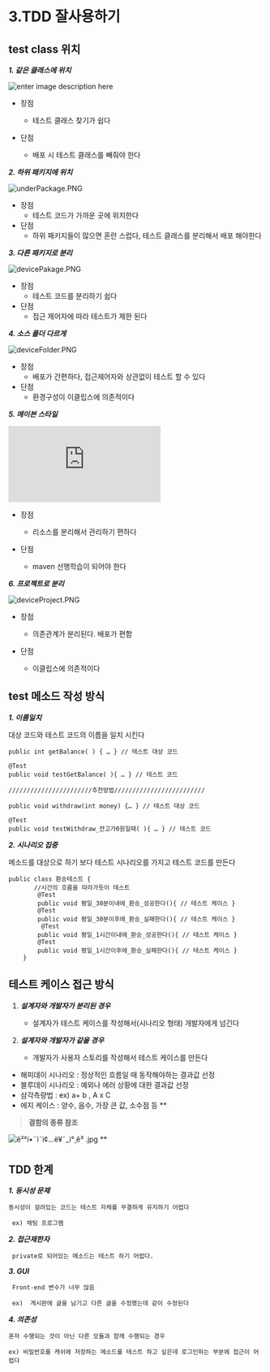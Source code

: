 
# 3.TDD 잘사용하기

## test class 위치


 

 ***1. 같은 클래스에 위치***
 
 ![enter image description here](https://github.com/src8655/cafe24_6/blob/master/1.TDD/3_TDD%20%EC%A2%80%20%EB%8D%94%20%EC%9E%98%ED%95%98%EA%B8%B0/img/sameClass.PNG?raw=true)
 

 - 장점
	 - 테스트 클래스 찾기가 쉽다

 - 단점
	 - 배포 시 테스트 클래스를 빼줘야 한다

 ***2. 하위 패키지에 위치***
 
![underPackage.PNG](https://github.com/src8655/cafe24_6/blob/master/img/underPackage.PNG?raw=true)

 - 장점
	 - 테스트 코드가 가까운 곳에 위치한다
 -   단점
	 - 하위 패키지들이 많으면 혼란 스럽다, 테스트 클래스를 분리해서 배포 해야한다
	 

 ***3. 다른 패키지로 분리***
 
![devicePakage.PNG](https://github.com/src8655/cafe24_6/blob/master/img/devicePakage.PNG?raw=true)

 - 장점
	 - 테스트 코드를 분리하기 쉽다
 - 단점
	 - 접근 제어자에 따라 테스트가 제한 된다

  
	
 ***4. 소스 폴더 다르게***

![deviceFolder.PNG](https://github.com/src8655/cafe24_6/blob/master/img/deviceFolder.PNG?raw=true)

 - 장점
	 - 배포가 간편하다, 접근제어자와 상관없이 테스트 할 수 있다
 - 단점
	 - 환경구성이 이클립스에 의존적이다

 ***5. 메이븐 스타일***
 
![mvn-dir.gif](http://www.egovframe.go.kr/wiki/lib/exe/fetch.php?cache=&w=900&h=435&media=egovframework:dev:dep:build:mvn-dir.gif)

 - 장점

	 - 리소스를 분리해서 관리하기 편하다
 - 단점
	 - maven 선행학습이 되어야 한다

 ***6. 프로젝트로 분리***
 
 ![deviceProject.PNG](https://github.com/src8655/cafe24_6/blob/master/img/deviceProject.PNG?raw=true)
 

 - 장점

	 - 의존관계가 분리된다. 배포가 편함

 - 단점

	 - 이클립스에 의존적이다

## test 메소드 작성 방식

 ***1. 이름일치***
 
 대상 코드와 테스트 코드의 이름을 일치 시킨다

    public int getBalance( ) { … } // 테스트 대상 코드
    
    @Test 
    public void testGetBalance( ){ … } // 테스트 코드
    
    ///////////////////////추천방법/////////////////////////
    
    public void withdraw(int money) {… } // 테스트 대상 코드
    
    @Test 
    public void testWithdraw_잔고가0원일때( ){ … } // 테스트 코드
   

 ***2. 시나리오 집중***
 
메소드를 대상으로 하기 보다 테스트 시나리오를 가지고 테스트 코드를 만든다

    public class 환승테스트 { 
		   //시간의 흐름을 따라가듯이 테스트
		    @Test 
		    public void 평일_30분이내에_환승_성공한다(){ // 테스트 케이스 } 
		    @Test 
		    public void 평일_30분이후에_환승_실패한다(){ // 테스트 케이스 }
		     @Test 
		    public void 평일_1시간이내에_환승_성공한다(){ // 테스트 케이스 } 
		    @Test 
		    public void 평일_1시간이후에_환승_실패한다(){ // 테스트 케이스 }
	    }
	    
	 

## 테스트 케이스 접근 방식

 1. ***설계자와 개발자가 분리된 경우***
	 * 설계자가 테스트 케이스를 작성해서(시나리오 형태) 개발자에게 넘긴다
	 
 2. ***설계자와 개발자가 같읕 경우***
	 * 개발자가 사용자 스토리를 작성해서 테스트 케이스를 만든다 

* 해피데이 시나리오 : 정상적인 흐름일 때 동작해야하는 결과값 선정
* 블루데이 시나리오 : 예외나 에러 상황에 대한 결과값 선정
* 삼각측량법 : ex) a+ b ,  A x C
* 에지 케이스 : 양수, 음수, 가장 큰 값, 소수점 등
**

> **결함의 종류 참조**

![ê²°í•¨ì˜ì¢…ë¥˜_ì°¸ê³ .jpg](https://github.com/src8655/cafe24_6/blob/master/%EA%B2%B0%ED%95%A8%EC%9D%98%EC%A2%85%EB%A5%98_%EC%B0%B8%EA%B3%A0.jpg?raw=true)
**

## TDD 한계

 ***1. 동시성 문제***
 
 	동시성이 걸려있는 코드는 테스트 자체를 무결하게 유지하기 어렵다
 
	 ex) 채팅 프로그램
	 
 ***2. 접근제한자***
 
	 private로 되어있는 메소드는 테스트 하기 어렵다. 
	 
 ***3. GUI***
 
	 Front-end 변수가 너무 많음 
	 
	 ex)  게시판에 글을 남기고 다른 글을 수정했는데 같이 수정된다
	 
 ***4. 의존성***
 
	혼자 수행되는 것이 아닌 다른 모듈과 함께 수행되는 경우
	
	ex)	비밀번호를 캐쉬에 저장하는 메소드를 테스트 하고 싶은데 로그인하는 부분에 접근이 어렵다
	
